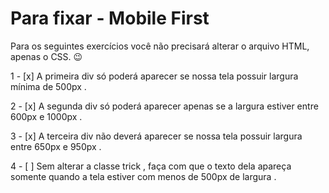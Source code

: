 # Para fixar - Mobile First

Para os seguintes exercícios você não precisará alterar o arquivo HTML, apenas o CSS. 😉

1 - [x] A primeira div só poderá aparecer se nossa tela possuir largura mínima de 500px .

2 - [x] A segunda div só poderá aparecer apenas se a largura estiver entre 600px e 1000px .

3 - [x] A terceira div não deverá aparecer se nossa tela possuir largura entre 650px e 950px .

4 - [ ] Sem alterar a classe trick , faça com que o texto dela apareça somente quando a tela estiver com 
menos de 500px de largura .